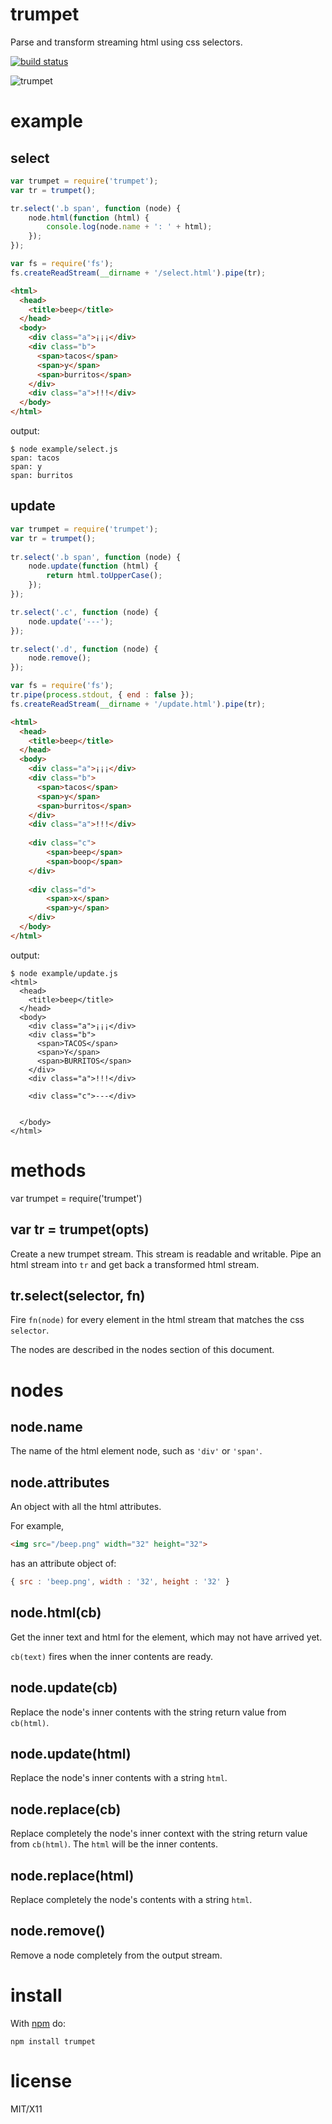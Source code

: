 trumpet
=======

Parse and transform streaming html using css selectors.

[![build status](https://secure.travis-ci.org/substack/node-trumpet.png)](http://travis-ci.org/substack/node-trumpet)

![trumpet](http://substack.net/images/trumpet.png)

example
=======

select
------

``` js
var trumpet = require('trumpet');
var tr = trumpet();

tr.select('.b span', function (node) {
    node.html(function (html) {
        console.log(node.name + ': ' + html);
    });
});

var fs = require('fs');
fs.createReadStream(__dirname + '/select.html').pipe(tr);
```

``` html
<html>
  <head>
    <title>beep</title>
  </head>
  <body>
    <div class="a">¡¡¡</div>
    <div class="b">
      <span>tacos</span>
      <span>y</span>
      <span>burritos</span>
    </div>
    <div class="a">!!!</div>
  </body>
</html>
```

output:

```
$ node example/select.js 
span: tacos
span: y
span: burritos
```

update
------

``` js
var trumpet = require('trumpet');
var tr = trumpet();
 
tr.select('.b span', function (node) {
    node.update(function (html) {
        return html.toUpperCase();
    });
});

tr.select('.c', function (node) {
    node.update('---');
});

tr.select('.d', function (node) {
    node.remove();
});

var fs = require('fs');
tr.pipe(process.stdout, { end : false });
fs.createReadStream(__dirname + '/update.html').pipe(tr);
```

``` html
<html>
  <head>
    <title>beep</title>
  </head>
  <body>
    <div class="a">¡¡¡</div>
    <div class="b">
      <span>tacos</span>
      <span>y</span>
      <span>burritos</span>
    </div>
    <div class="a">!!!</div>
    
    <div class="c">
        <span>beep</span>
        <span>boop</span>
    </div>
    
    <div class="d">
        <span>x</span>
        <span>y</span>
    </div>
  </body>
</html>
```

output:

```
$ node example/update.js
<html>
  <head>
    <title>beep</title>
  </head>
  <body>
    <div class="a">¡¡¡</div>
    <div class="b">
      <span>TACOS</span>
      <span>Y</span>
      <span>BURRITOS</span>
    </div>
    <div class="a">!!!</div>
    
    <div class="c">---</div>
    
    
  </body>
</html>
```

methods
=======

var trumpet = require('trumpet')

var tr = trumpet(opts)
----------------------

Create a new trumpet stream. This stream is readable and writable.
Pipe an html stream into `tr` and get back a transformed html stream.

tr.select(selector, fn)
-----------------------

Fire `fn(node)` for every element in the html stream that matches the css
`selector`.

The nodes are described in the nodes section of this document.

nodes
=====

node.name
---------

The name of the html element node, such as `'div'` or `'span'`.

node.attributes
---------------

An object with all the html attributes.

For example,

``` html
<img src="/beep.png" width="32" height="32">
```

has an attribute object of:

``` js
{ src : 'beep.png', width : '32', height : '32' }
```

node.html(cb)
-------------

Get the inner text and html for the element, which may not have arrived yet.

`cb(text)` fires when the inner contents are ready.

node.update(cb)
---------------

Replace the node's inner contents with the string return value from `cb(html)`.

node.update(html)
-----------------

Replace the node's inner contents with a string `html`.

node.replace(cb)
----------------

Replace completely the node's inner context with the string return value from
`cb(html)`. The `html` will be the inner contents.

node.replace(html)
------------------

Replace completely the node's contents with a string `html`.

node.remove()
-------------

Remove a node completely from the output stream.

install
=======

With [npm](http://npmjs.org) do:

```
npm install trumpet
```

license
=======

MIT/X11
